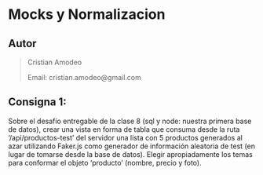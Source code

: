 # Mocks y Normalizacion

## Autor
> <p>Cristian Amodeo </p>
> <p>Email: cristian.amodeo@gmail.com </p>

## Consigna 1:

Sobre el desafío entregable de la clase 8 (sql y node: nuestra primera base de datos), crear una vista en forma de tabla que consuma desde la ruta ‘/api/productos-test’ del servidor una lista con 5 productos generados al azar utilizando Faker.js como generador de información aleatoria de test (en lugar de tomarse desde la base de datos). Elegir apropiadamente los temas para conformar el objeto ‘producto’ (nombre, precio y foto).